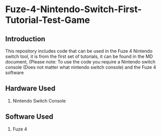 # Fuze-4-Nintendo-Switch-First-Tutorial-Test-Game
## Introduction
This repository includes code that can be used in the Fuze 4 Nintendo switch tool, it is from the first set of tutorials, it can be found in the MD document, (Please note: To use the code you require a Nintendo switch console (Does not matter what nintendo switch console) and the Fuze 4 software

## Hardware Used 
1. Nintendo Switch Console

## Software Used
1. Fuze 4

